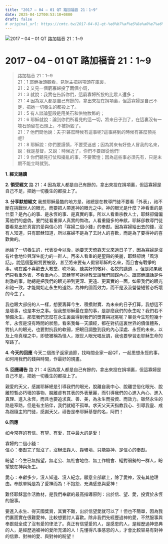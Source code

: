 ```yaml
---
title: "2017 – 04 – 01 QT 路加福音 21：1~9"
date: 2025-04-12T00:53:10+0800
draft: false
# original_url: https://cmtc.tw/2017-04-01-qt-%e8%b7%af%e5%8a%a0%e7%a6%8f%e9%9f%b3-21%ef%bc%9a19
---
```


![2017 – 04 – 01 QT 路加福音 21：1\~9](/images/qt.jpg   "2017 – 04 – 01 QT 路加福音 21：1\~9")

# 2017 – 04 – 01 QT 路加福音 21：1\~9

> 路加福音 21：1\~9  
> 21：1 耶穌抬頭觀看，見財主把捐項頭在庫裏，  
> 21：2 又見一個窮寡婦投了兩個小錢，  
> 21：3 就說：我實在告訴你們，這窮寡婦所投的比眾人還多；  
> 21：4 因為眾人都是自己有餘的，拿出來投在捐項裏，但這寡婦是自己不足，把她一切養生的都投上了。  
> 21：5 有人談論聖殿是用美石和供物妝飾的；  
> 21：6 耶穌就說：論到你們所看見的這一切，將來日子到了，在這裏沒有一塊石頭留在石頭上，不被拆毀了。  
> 21：7 他們問他說：夫子!甚麼時候有這事呢?這事將到的時候有甚麼預兆呢?  
> 21：8 耶穌說：你們要謹慎，不要受迷惑；因為將來有好些人冒我的名來，說：我是基督，又說：時候近了，你們不要跟從他們!  
> 21：9 你們聽見打仗和擾亂的事，不要驚惶；因為這些事必須先有，只是末期不能立時就到。

**1. 經文誦讀**

**2. 領受經文**
路 21：4 因為眾人都是自己有餘的，拿出來投在捐項裏，但這寡婦是自己不足，把她一切養生的都投上了。

**3. 分享默想經文**
我想耶穌最酷的地方是，祂總是在教導門徒不要看「外表」，祂不斷在挑戰世人的眼光，而要把人帶進神的眼光之中。神的眼光是什麼？神看重的是什麼？是內心的事、是永恆的事、是真實的事。所以人看重宗教人士，耶穌卻偏偏罵他們的虛偽，要門徒看重罪人真實的悔改。人看重錢多的奉獻，耶穌卻教導門徒要看見出於真實的愛與信心的「寡婦二個小錢」的奉獻。因為寡婦給出去的錢，沒有人知道，只有耶穌知道，所以寡婦不是為了去討人的喜歡，而是為了要得神的喜歡做的。

祂給了一切養生的，代表從今以後，她要天天倚靠天父來過日子了，因為寡婦是沒有社會地位與謀生能力的一群人。再來人看重的是聖殿的美麗，耶穌卻說「風涼話」，說這個聖殿將要被毀，甚至將來要有人假冒耶穌的名來，而且會有戰爭的事。現在誰不喜歡去大教堂、吹冷氣、聽美好的敬拜、名牧的講道…。但是如果我們只看重外表，不看重內心，耶穌寧可拆掉教堂讓我們回歸內心。跟耶穌講話是件刺激的事，祂總是把我們的眼光帶到更深、更遠、更真實的一面。如果我們的眼光和祂一致，才能開始走永生的道路，為神的國而效力，而不是汲汲營營短暫必朽壞的今生了。

我也跟大部份的人一樣，想要籌算今生、積攢財寶、為未來的日子打算，我想這不是壞事，也是本分之事。但我想耶穌最在意的事，是那麼我們的永生呢？我們若不預備永生，那麼我們怎麼在永生裏面得到我們的獎賞與冠冕呢？畢竟今生短短幾十年，永恆是沒有時間的狀態。看來我每一天讀經，都在對抗這裏世界的價值體系，對抗人的眼光，也要對抗我的軟弱，把眼目調整到我的內心深處、永恆的未來，以及上帝真理之中，即使被稱為怪人，跟世人眼光唱反調，我也要學習走耶穌生命的窄路了。

**4. 今天的回應**
今天二個孩子返家過節，找時間全家一起QT，一起思想永恆的事，如何用我們的錢與時間，作最好的規畫。

**5. 回應禱告**
路 21：4 因為眾人都是自己有餘的，拿出來投在捐項裏，但這寡婦是自己不足，把她一切養生的都投上了。

親愛的天父，感謝耶穌總是引導我們的眼光，脫離自我中心、脫離世俗化眼光、脫離短暫必朽壞的事物、脫離虛有其表的外表華麗，而引導我們的心進入內心、進入真理、進入永恆，而且也要追求真、善、美，為永生而投資、而效力。雖然永生的路是窄路，但是有主陪伴，我們就絕不孤單。求天父天天指教我心、引導我靈、成為跟隨主的門徒，感謝天父，禱告是奉耶穌基督的名，阿們！

**6.回應**
  
如今常存的有信、有望、有愛，其中最大的是愛！

寡婦的二個小錢：  
信心：奉獻完了就沒了，沒辦法靠人、靠環境、只能靠神，是信心的奉獻。

盼望：今生已無指望，無老公、無社會地位、無工作機會、絕對弱勢的一群人，盼望放在神與永生。

愛心：奉獻多少，沒人知道、沒人紀念。願意全部獻上，除了愛神，沒有其他理由。奉獻單純是為了愛神而為！不抱怨、充滿感恩與愛神！

難怪耶穌當作活教材，是我們奉獻的最高指導原則：出於信、望、愛，投資於永恆的服事。

要進入永生、得天國獎賞，其實不難，出於信望愛就可以了！但也不簡單，因為我們裏面實在很難愛神，比較想要討人喜歡。除非我們先經歷過神的愛，不然服事與奉獻就全成了沒有愛的律法了。真正有信望愛的人，是感恩的人，是經歷過神恩典的人，是經歷過被神的愛所充滿的人！先懂得凡事感恩的人，才會比較容易有對神的信靠、對神的愛、與對神的盼望！
